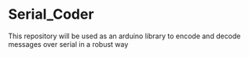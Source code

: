 # Serial_Coder
This repository will be used as an arduino library to encode and decode messages over serial in a robust way
